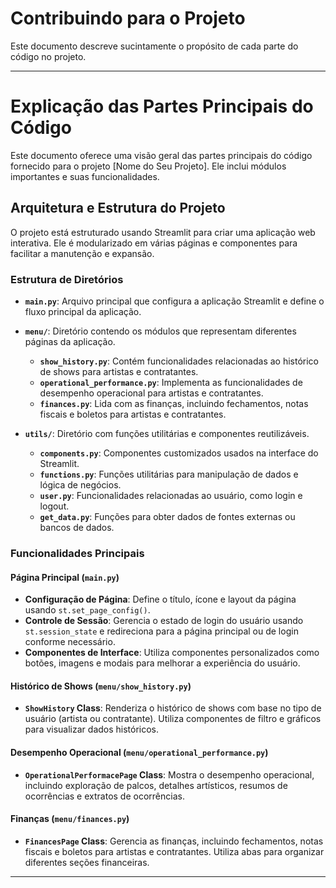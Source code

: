 # Contribuindo para o Projeto

Este documento descreve sucintamente o propósito de cada parte do código no projeto.

---

# Explicação das Partes Principais do Código

Este documento oferece uma visão geral das partes principais do código fornecido para o projeto [Nome do Seu Projeto]. Ele inclui módulos importantes e suas funcionalidades.

## Arquitetura e Estrutura do Projeto

O projeto está estruturado usando Streamlit para criar uma aplicação web interativa. Ele é modularizado em várias páginas e componentes para facilitar a manutenção e expansão.

### Estrutura de Diretórios

- **`main.py`**: Arquivo principal que configura a aplicação Streamlit e define o fluxo principal da aplicação.

- **`menu/`**: Diretório contendo os módulos que representam diferentes páginas da aplicação.
  - **`show_history.py`**: Contém funcionalidades relacionadas ao histórico de shows para artistas e contratantes.
  - **`operational_performance.py`**: Implementa as funcionalidades de desempenho operacional para artistas e contratantes.
  - **`finances.py`**: Lida com as finanças, incluindo fechamentos, notas fiscais e boletos para artistas e contratantes.

- **`utils/`**: Diretório com funções utilitárias e componentes reutilizáveis.
  - **`components.py`**: Componentes customizados usados na interface do Streamlit.
  - **`functions.py`**: Funções utilitárias para manipulação de dados e lógica de negócios.
  - **`user.py`**: Funcionalidades relacionadas ao usuário, como login e logout.
  - **`get_data.py`**: Funções para obter dados de fontes externas ou bancos de dados.

### Funcionalidades Principais

#### Página Principal (`main.py`)

- **Configuração de Página**: Define o título, ícone e layout da página usando `st.set_page_config()`.
- **Controle de Sessão**: Gerencia o estado de login do usuário usando `st.session_state` e redireciona para a página principal ou de login conforme necessário.
- **Componentes de Interface**: Utiliza componentes personalizados como botões, imagens e modais para melhorar a experiência do usuário.

#### Histórico de Shows (`menu/show_history.py`)

- **`ShowHistory` Class**: Renderiza o histórico de shows com base no tipo de usuário (artista ou contratante). Utiliza componentes de filtro e gráficos para visualizar dados históricos.

#### Desempenho Operacional (`menu/operational_performance.py`)

- **`OperationalPerformacePage` Class**: Mostra o desempenho operacional, incluindo exploração de palcos, detalhes artísticos, resumos de ocorrências e extratos de ocorrências.

#### Finanças (`menu/finances.py`)

- **`FinancesPage` Class**: Gerencia as finanças, incluindo fechamentos, notas fiscais e boletos para artistas e contratantes. Utiliza abas para organizar diferentes seções financeiras.

---
